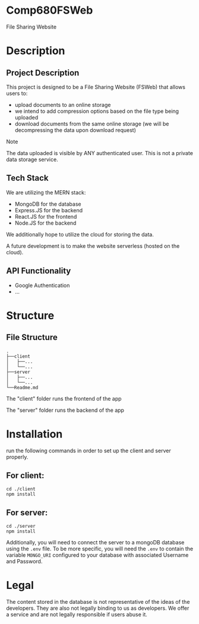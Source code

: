 # Comp680FSWeb

File Sharing Website

# Description

## Project Description

This project is designed to be a File Sharing Website (FSWeb) that allows users to:
- upload documents to an online storage
- we intend to add compression options based on the file type being uploaded
- download documents from the same online storage (we will be decompressing the data upon download request)

> [!Note]
> The data uploaded is visible by ANY authenticated user.
> This is not a private data storage service.

## Tech Stack

We are utilizing the MERN stack:

- MongoDB for the database
- Express.JS for the backend
- React.JS for the frontend
- Node.JS for the backend

We additionally hope to utilize the cloud for storing the data.

A future development is to make the website serverless (hosted on the cloud).

## API Functionality

- Google Authentication
- ...

# Structure

## File Structure

```
.
├──client
│   ├──...
│   └──...
├──server
│   ├──...
│   └──...
└──Readme.md
```

The "client" folder runs the frontend of the app

The "server" folder runs the backend of the app

# Installation

run the following commands in order to set up the client and server properly.

## For client:
```
cd ./client
npm install
```

## For server:
```
cd ./server
npm install
```

Additionally, you will need to connect the server to a mongoDB database using the `.env` file.
To be more specific, you will need the `.env` to contain the variable `MONGO_URI` configured to your database with associated Username and Password.

# Legal

The content stored in the database is not representative of the ideas of the developers. They are also not legally binding to us as developers. We offer a service and are not legally responsible if users abuse it.

